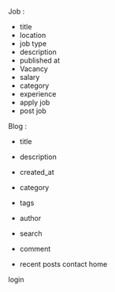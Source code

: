 Job :
  - title 
  - location 
  - job type 
  - description 
  - published at 
  - Vacancy 
  - salary 
  - category 
  - experience
  - apply job 
  - post job

Blog : 
   - title 
   - description 
   - created_at 
   - category 
   - tags 
   - author

- search
- comment
- recent posts
contact home

login